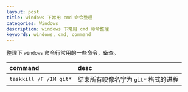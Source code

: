 ```yaml
---
layout: post
title: windows 下常用 cmd 命令整理
categories: Windows
description: windows 下常用 cmd 命令整理
keywords: windows, cmd, command
---
```


整理下 `windows` 命令行常用的一些命令，备查。

|command|desc|
|:---------------|:-----------|
| `taskkill /F /IM git*` |结束所有映像名字为 `git*` 格式的进程|
